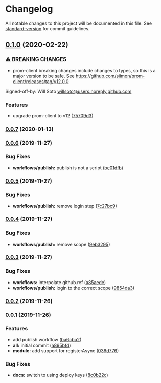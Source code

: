 # Changelog

All notable changes to this project will be documented in this file. See [standard-version](https://github.com/conventional-changelog/standard-version) for commit guidelines.

## [0.1.0](https://github.com/willsoto/nestjs-prometheus/compare/v0.0.7...v0.1.0) (2020-02-22)


### ⚠ BREAKING CHANGES

* prom-client breaking changes
include changes to types, so this is a major version to be safe.
See https://github.com/siimon/prom-client/releases/tag/v12.0.0

Signed-off-by: Will Soto <willsoto@users.noreply.github.com>

### Features

* upgrade prom-client to v12 ([75709d3](https://github.com/willsoto/nestjs-prometheus/commit/75709d3f634af0e4ae869ba548e5213316bedf39))

### [0.0.7](https://github.com/willsoto/nestjs-prometheus/compare/v0.0.6...v0.0.7) (2020-01-13)

### [0.0.6](https://github.com/willsoto/nestjs-prometheus/compare/v0.0.5...v0.0.6) (2019-11-27)


### Bug Fixes

* **workflows/publish:** publish is not a script ([be01dfb](https://github.com/willsoto/nestjs-prometheus/commit/be01dfbcf2cbb29d982a045f75611cd5a19be21b))

### [0.0.5](https://github.com/willsoto/nestjs-prometheus/compare/v0.0.4...v0.0.5) (2019-11-27)


### Bug Fixes

* **workflows/publish:** remove login step ([7c27bc9](https://github.com/willsoto/nestjs-prometheus/commit/7c27bc99975ef38e8de1f2090d6f04ff41cea725))

### [0.0.4](https://github.com/willsoto/nestjs-prometheus/compare/v0.0.3...v0.0.4) (2019-11-27)

### Bug Fixes

- **workflows/publish:** remove scope ([9eb3295](https://github.com/willsoto/nestjs-prometheus/commit/9eb32958101bd2e530999c41ab2a28e86672cfd6))

### [0.0.3](https://github.com/willsoto/nestjs-prometheus/compare/v0.0.2...v0.0.3) (2019-11-27)

### Bug Fixes

- **workflows:** interpolate github.ref ([a85aede](https://github.com/willsoto/nestjs-prometheus/commit/a85aede98e7900ddf7dcfc0d8daf65e1a435bd8d))
- **workflows/publish:** login to the correct scope ([9854da3](https://github.com/willsoto/nestjs-prometheus/commit/9854da37c6556d12c93010c0ba77bec9773b3271))

### [0.0.2](https://github.com/willsoto/nestjs-prometheus/compare/v0.0.1...v0.0.2) (2019-11-26)

### 0.0.1 (2019-11-26)

### Features

- add publish workflow ([ba6cba2](https://github.com/willsoto/nestjs-prometheus/commit/ba6cba29d7ef9c1937a27fde3611e843ac4884cc))
- **all:** initial commit ([a895bfd](https://github.com/willsoto/nestjs-prometheus/commit/a895bfda96bfd8de3dd021ad1c06116bea76648e))
- **module:** add support for registerAsync ([036d776](https://github.com/willsoto/nestjs-prometheus/commit/036d776603b78ad1a9d60a32a040d9957bbb4cc3))

### Bug Fixes

- **docs:** switch to using deploy keys ([8c0b22c](https://github.com/willsoto/nestjs-prometheus/commit/8c0b22c55a3f3aff9cfc5cd0a2080da49a34a53d))
